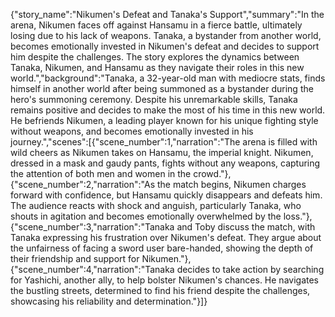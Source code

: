 {"story_name":"Nikumen's Defeat and Tanaka's Support","summary":"In the arena, Nikumen faces off against Hansamu in a fierce battle, ultimately losing due to his lack of weapons. Tanaka, a bystander from another world, becomes emotionally invested in Nikumen's defeat and decides to support him despite the challenges. The story explores the dynamics between Tanaka, Nikumen, and Hansamu as they navigate their roles in this new world.","background":"Tanaka, a 32-year-old man with mediocre stats, finds himself in another world after being summoned as a bystander during the hero's summoning ceremony. Despite his unremarkable skills, Tanaka remains positive and decides to make the most of his time in this new world. He befriends Nikumen, a leading player known for his unique fighting style without weapons, and becomes emotionally invested in his journey.","scenes":[{"scene_number":1,"narration":"The arena is filled with wild cheers as Nikumen takes on Hansamu, the imperial knight. Nikumen, dressed in a mask and gaudy pants, fights without any weapons, capturing the attention of both men and women in the crowd."},{"scene_number":2,"narration":"As the match begins, Nikumen charges forward with confidence, but Hansamu quickly disappears and defeats him. The audience reacts with shock and anguish, particularly Tanaka, who shouts in agitation and becomes emotionally overwhelmed by the loss."},{"scene_number":3,"narration":"Tanaka and Toby discuss the match, with Tanaka expressing his frustration over Nikumen's defeat. They argue about the unfairness of facing a sword user bare-handed, showing the depth of their friendship and support for Nikumen."},{"scene_number":4,"narration":"Tanaka decides to take action by searching for Yashichi, another ally, to help bolster Nikumen's chances. He navigates the bustling streets, determined to find his friend despite the challenges, showcasing his reliability and determination."}]}